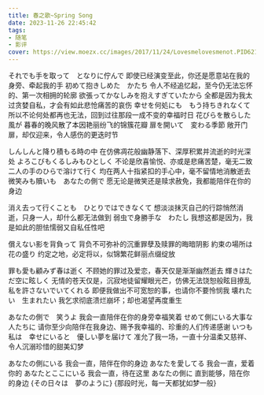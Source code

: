 ```yaml
---
title: 春之歌~Spring Song
date: 2023-11-26 22:45:42
tags:
- 随笔
- 影评
cover: https://view.moezx.cc/images/2017/11/24/Lovesmelovesmenot.PID62163145by212a.jpg
---
```




それでも手を取って　となりに佇んで
即使已经演变至此，你还是愿意站在我的身旁、牵起我的手
初めて抱きしめた　かたち
令人不经追忆起，至今仍无法忘怀的、第一次相拥的轮廓
欲張ってかなしみを抱えすぎていたから
全都是因为我太过贪婪自私，才会有如此悲怆痛苦的哀伤
幸せを何処にも　もう持ちきれなくて
所以不论何处都再也无法，回到过往那段一成不变的幸福时日
花びらを散らした風が
暮春的晚风散了本因艳丽纷飞的锦簇花瓣
扉を開いて　変わる季節
敞开门扉，却仅迎来，令人感伤的更迭时节

しんしんと降り積もる時の中
在仿佛凋花般幽静落下、深厚积累并流逝的时光深处
よろこびもくるしみもひとしく
不论是欣喜愉悦、亦或是悲痛苦楚，毫无二致
二人の手のひらで溶けて行く
均在两人十指紧扣的手心中，毫不留情地消散逝去
微笑みも贖いも　あなたの側で
愿无论是微笑还是赎求赦免，我都能陪伴在你的身边

消え去って行くことも　ひとりではできなくて
想淡淡抹灭自己的行踪悄然消逝，只身一人，却什么都无法做到
弱虫で身勝手な　わたし
我想这都是因为，我是如此的胆怯懦弱又自私任性吧

償えない影を背負って
背负不可弥补的沉重罪孽及赎罪的晦暗阴影
約束の場所は　花の盛り
约定之地，必定将以，似锦繁花鲜丽点缀绽放

罪も愛も顧みず春は逝く
不顾她的罪过及爱恋，春天仅是渐渐幽然逝去
輝きはただ空に眩しく
无情的苍天仅是，沉寂地徒留耀眼光芒，仿佛无法饶恕般眩目撩乱
私を許さないでいてくれる
即便我做出不可宽恕的事，也请你不要怜悯我
壊れたい　生まれたい
我乞求彻底溃烂崩坏；却也渴望再度重生

あなたの側で　笑うよ
我会一直陪伴在你的身旁幸福笑着
せめて側にいる大事な人たちに
请你至少向陪伴在我身边、赐予我幸福的、珍重的人们传递感谢
いつも私は　幸せにいると　優しい夢を届けて
准允了我一场，一直十分温柔又慈祥、令人沉溺珍惜的甜美幻梦

あなたの側にいる
我会一直，陪伴在你的身边
あなたを愛してる
我会一直，爱着你的
あなたとここにいる
我会一直，待在这里
あなたの側に
直到能够，陪在你的身边
{その日々は　夢のように}
{那段时光，每一天都犹如梦一般}

